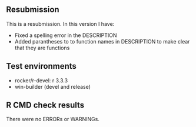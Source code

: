 ## Resubmission
This is a resubmission. In this version I have:

* Fixed a spelling error in the DESCRIPTION
* Added parantheses to to function names in DESCRIPTION to make clear that they are functions

## Test environments
* rocker/r-devel: r 3.3.3
* win-builder (devel and release)

## R CMD check results
There were no ERRORs or WARNINGs. 
